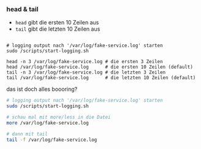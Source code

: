 ### head &amp; tail

- `head` gibt die ersten 10 Zeilen aus
- `tail` gibt die letzten 10 Zeilen aus

<pre style="max-width: 90ch"><code style="max-width: 90ch" class="bash">
# logging output nach '/var/log/fake-service.log' starten
sudo /scripts/start-logging.sh

head -n 3 /var/log/fake-service.log # die ersten 3 Zeilen
head /var/log/fake-service.log      # die ersten 10 Zeilen (default)
tail -n 3 /var/log/fake-service.log # die letzten 3 Zeilen
tail /var/log/fake-service.log      # die letzten 10 Zeilen (default)
</code></pre>

das ist doch alles boooring? <!-- .element class="fragment red" -->

<div class="fragment">

```bash
# logging output nach '/var/log/fake-service.log' starten
sudo /scripts/start-logging.sh

# schau mal mit more/less in die Datei
more /var/log/fake-service.log

# dann mit tail
tail -f /var/log/fake-service.log
```

</div>